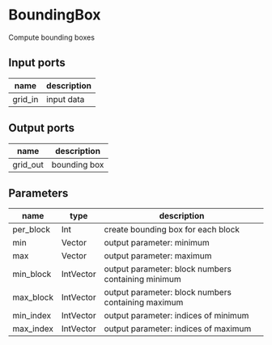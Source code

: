 
# BoundingBox
Compute bounding boxes

## Input ports
|name|description|
|-|-|
|grid_in|input data|



## Output ports
|name|description|
|-|-|
|grid_out|bounding box|



## Parameters
|name|type|description|
|-|-|-|
|per_block|Int|create bounding box for each block|
|min|Vector|output parameter: minimum|
|max|Vector|output parameter: maximum|
|min_block|IntVector|output parameter: block numbers containing minimum|
|max_block|IntVector|output parameter: block numbers containing maximum|
|min_index|IntVector|output parameter: indices of minimum|
|max_index|IntVector|output parameter: indices of maximum|
